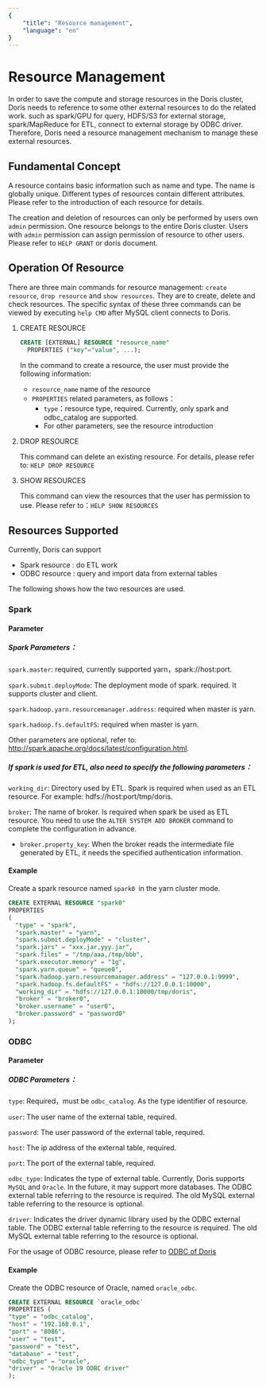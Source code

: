 ```yaml
---
{
    "title": "Resource management",
    "language": "en"
}
---
```


<!-- 
Licensed to the Apache Software Foundation (ASF) under one
or more contributor license agreements.  See the NOTICE file
distributed with this work for additional information
regarding copyright ownership.  The ASF licenses this file
to you under the Apache License, Version 2.0 (the
"License"); you may not use this file except in compliance
with the License.  You may obtain a copy of the License at

  http://www.apache.org/licenses/LICENSE-2.0

Unless required by applicable law or agreed to in writing,
software distributed under the License is distributed on an
"AS IS" BASIS, WITHOUT WARRANTIES OR CONDITIONS OF ANY
KIND, either express or implied.  See the License for the
specific language governing permissions and limitations
under the License.
-->

# Resource Management

In order to save the compute and storage resources in the Doris cluster, Doris needs to reference to some other external resources to do the related work. such as spark/GPU for query, HDFS/S3 for external storage, spark/MapReduce for ETL, connect to external storage by ODBC driver. Therefore, Doris need a resource management mechanism to manage these external resources.

## Fundamental Concept

A resource contains basic information such as name and type. The name is globally unique. Different types of resources contain different attributes. Please refer to the introduction of each resource for details.

The creation and deletion of resources can only be performed by users own `admin` permission. One resource belongs to the entire Doris cluster. Users with `admin` permission can assign permission of resource to other users. Please refer to `HELP GRANT` or doris document.


## Operation Of Resource

There are three main commands for resource management: `create resource`, `drop resource` and `show resources`. They are to create, delete and check resources. The specific syntax of these three commands can be viewed by executing `help CMD` after MySQL client connects to Doris.

1. CREATE RESOURCE


   ```sql
   CREATE [EXTERNAL] RESOURCE "resource_name"                                  
     PROPERTIES ("key"="value", ...); 
   ```

   In the command to create a resource, the user must provide the following information:

   * `resource_name` name of the resource
   * `PROPERTIES` related parameters, as follows：
     * `type`：resource type, required. Currently, only spark and odbc_catalog are supported.
     * For other parameters, see the resource introduction



2. DROP RESOURCE

    This command can delete an existing resource. For details, please refer to: `HELP DROP RESOURCE`

3. SHOW RESOURCES

    This command can view the resources that the user has permission to use. Please refer to：`HELP SHOW RESOURCES`



## Resources Supported

Currently, Doris can support

* Spark resource : do ETL work
* ODBC resource : query and import data from external tables

The following shows how the two resources are used.

### Spark

#### Parameter

##### Spark Parameters：

`spark.master`: required, currently supported yarn，spark://host:port.

`spark.submit.deployMode`: The deployment mode of spark. required. It supports cluster and client.

`spark.hadoop.yarn.resourcemanager.address`: required when master is yarn.

`spark.hadoop.fs.defaultFS`: required when master is yarn.

Other parameters are optional, refer to: http://spark.apache.org/docs/latest/configuration.html.

##### If spark is used for ETL, also need to specify the following parameters：

`working_dir`: Directory used by ETL. Spark is required when used as an ETL resource. For example: hdfs://host:port/tmp/doris.

`broker`: The name of broker. Is required when spark be used as ETL resource. You need to use the `ALTER SYSTEM ADD BROKER` command to complete the configuration in advance. 

  * `broker.property_key`: When the broker reads the intermediate file generated by ETL, it needs the specified authentication information.



#### Example

Create a spark resource named `spark0 `in the yarn cluster mode.


```sql
CREATE EXTERNAL RESOURCE "spark0"
PROPERTIES
(
  "type" = "spark",
  "spark.master" = "yarn",
  "spark.submit.deployMode" = "cluster",
  "spark.jars" = "xxx.jar,yyy.jar",
  "spark.files" = "/tmp/aaa,/tmp/bbb",
  "spark.executor.memory" = "1g",
  "spark.yarn.queue" = "queue0",
  "spark.hadoop.yarn.resourcemanager.address" = "127.0.0.1:9999",
  "spark.hadoop.fs.defaultFS" = "hdfs://127.0.0.1:10000",
  "working_dir" = "hdfs://127.0.0.1:10000/tmp/doris",
  "broker" = "broker0",
  "broker.username" = "user0",
  "broker.password" = "password0"
);
```

### ODBC

#### Parameter

##### ODBC Parameters：

`type`: Required，must be `odbc_catalog`. As the type identifier of resource.

`user`: The user name of the external table, required.

`password`: The user password of the external table, required.

`host`: The ip address of the external table, required.

`port`: The port of the external table, required.

`odbc_type`: Indicates the type of external table. Currently, Doris supports `MySQL` and `Oracle`. In the future, it may support more databases. The ODBC external table referring to the resource is required. The old MySQL external table referring to the resource is optional.

`driver`: Indicates the driver dynamic library used by the ODBC external table.
The ODBC external table referring to the resource is required. The old MySQL external table referring to the resource is optional.

For the usage of ODBC resource, please refer to [ODBC of Doris](../extending-doris/odbc-of-doris.html)


#### Example

Create the ODBC resource of Oracle, named `oracle_odbc`.

```sql
CREATE EXTERNAL RESOURCE `oracle_odbc`
PROPERTIES (
"type" = "odbc_catalog",
"host" = "192.168.0.1",
"port" = "8086",
"user" = "test",
"password" = "test",
"database" = "test",
"odbc_type" = "oracle",
"driver" = "Oracle 19 ODBC driver"
);
```
